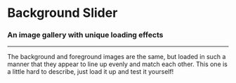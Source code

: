 # Background Slider

### An image gallery with unique loading effects
---
The background and foreground images are the same, but loaded in such a manner that they appear to line up evenly and match each other. This one is a little hard to describe, just load it up and test it yourself!